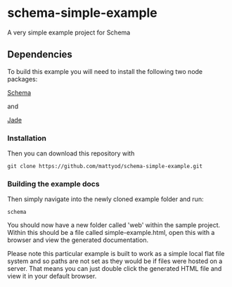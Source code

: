 schema-simple-example
=====================

A very simple example project for Schema

## Dependencies
To build this example you will need to install the following two node packages:

[Schema](https://github.com/mattyod/schema)

and

[Jade](https://github.com/visionmedia/jade)

### Installation
Then you can download this repository with

    git clone https://github.com/mattyod/schema-simple-example.git

### Building the example docs
Then simply navigate into the newly cloned example folder and run:

    schema

You should now have a new folder called 'web' within the sample project. Within this should be a file called simple-example.html, open this with a browser and view the generated documentation.

Please note this particular example is built to work as a simple local flat file system and so paths are not set as they would be if files were hosted on a server. That means you can just double click the generated HTML file and view it in your default browser.
